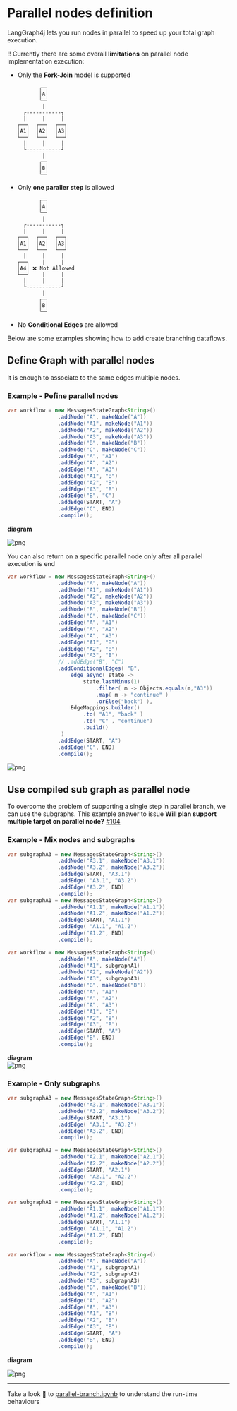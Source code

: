 # Parallel nodes definition

LangGraph4j lets you run nodes in parallel to speed up your total graph execution.

‼️ Currently there are some overall **limitations** on parallel node implementation execution:

 
* Only the **Fork-Join** model is supported
    
```
          ┌─┐
          │A│      
          └─┘       
           |        
     ┌-----------┐  
     |     |     |  
   ┌──┐  ┌──┐  ┌──┐ 
   │A1│  │A2│  │A3│ 
   └──┘  └──┘  └──┘ 
     |     |     |  
     └-----------┘  
           |        
          ┌─┐       
          │B│       
          └─┘       
```
* Only **one paraller step** is allowed 
```
          ┌─┐
          │A│      
          └─┘       
           |        
     ┌-----------┐  
     |     |     |  
   ┌──┐  ┌──┐  ┌──┐ 
   │A1│  │A2│  │A3│ 
   └──┘  └──┘  └──┘ 
     |     |     |  
   ┌──┐    |     |    
   │A4│ ❌ Not Allowed  
   └──┘    |     |   
     |     |     |  
     └-----------┘  
           |        
          ┌─┐       
          │B│       
          └─┘       
```

* No **Conditional Edges** are allowed
  
Below are some examples showing how to add create branching dataflows.

## Define Graph with parallel nodes

It is enough to associate to the same edges multiple nodes.

### Example - Pefine parallel nodes

```java
var workflow = new MessagesStateGraph<String>()
                .addNode("A", makeNode("A"))
                .addNode("A1", makeNode("A1"))
                .addNode("A2", makeNode("A2"))
                .addNode("A3", makeNode("A3"))
                .addNode("B", makeNode("B"))
                .addNode("C", makeNode("C"))
                .addEdge("A", "A1")
                .addEdge("A", "A2")
                .addEdge("A", "A3")
                .addEdge("A1", "B")
                .addEdge("A2", "B")
                .addEdge("A3", "B")
                .addEdge("B", "C")
                .addEdge(START, "A")
                .addEdge("C", END)                   
                .compile();

```

**diagram**

![png](../images/parallel-branch_9_0.png)


You can also return on a specific parallel node only after all parallel execution is end

```java
var workflow = new MessagesStateGraph<String>()
                .addNode("A", makeNode("A"))
                .addNode("A1", makeNode("A1"))
                .addNode("A2", makeNode("A2"))
                .addNode("A3", makeNode("A3"))
                .addNode("B", makeNode("B"))
                .addNode("C", makeNode("C"))
                .addEdge("A", "A1")
                .addEdge("A", "A2")
                .addEdge("A", "A3")
                .addEdge("A1", "B")
                .addEdge("A2", "B")
                .addEdge("A3", "B")
                // .addEdge("B", "C")
                .addConditionalEdges( "B", 
                    edge_async( state -> 
                        state.lastMinus(1) 
                            .filter( m -> Objects.equals(m,"A3"))
                            .map( m -> "continue" )
                            .orElse("back") ), 
                    EdgeMappings.builder()
                        .to( "A1", "back" )
                        .to( "C" , "continue")
                        .build()
                 )
                .addEdge(START, "A")
                .addEdge("C", END)                   
                .compile();

```
    
![png](../images//parallel-branch_12_0.png)
    

## Use compiled sub graph as parallel node

To overcome the problem of supporting a single step in parallel branch, we can use the subgraphs.
This example answer to issue **Will plan support multiple target on parallel node?** [#104](https://github.com/langgraph4j/langgraph4j/issues/104) 


### Example - Mix nodes and subgraphs
```java
var subgraphA3 = new MessagesStateGraph<String>()
                .addNode("A3.1", makeNode("A3.1"))
                .addNode("A3.2", makeNode("A3.2"))
                .addEdge(START, "A3.1")
                .addEdge( "A3.1", "A3.2")
                .addEdge("A3.2", END)   
                .compile(); 
var subgraphA1 = new MessagesStateGraph<String>()
                .addNode("A1.1", makeNode("A1.1"))
                .addNode("A1.2", makeNode("A1.2"))
                .addEdge(START, "A1.1")
                .addEdge( "A1.1", "A1.2")
                .addEdge("A1.2", END)   
                .compile(); 

var workflow = new MessagesStateGraph<String>()
                .addNode("A", makeNode("A"))
                .addNode("A1", subgraphA1)
                .addNode("A2", makeNode("A2"))
                .addNode("A3", subgraphA3)
                .addNode("B", makeNode("B"))
                .addEdge("A", "A1")
                .addEdge("A", "A2")
                .addEdge("A", "A3")
                .addEdge("A1", "B")
                .addEdge("A2", "B")
                .addEdge("A3", "B")
                .addEdge(START, "A")
                .addEdge("B", END)                   
                .compile();

```

**diagram**    
![png](../images//parallel-branch_16_0.png)

### Example - Only subgraphs
```java
var subgraphA3 = new MessagesStateGraph<String>()
                .addNode("A3.1", makeNode("A3.1"))
                .addNode("A3.2", makeNode("A3.2"))
                .addEdge(START, "A3.1")
                .addEdge( "A3.1", "A3.2")
                .addEdge("A3.2", END)   
                .compile(); 

var subgraphA2 = new MessagesStateGraph<String>()
                .addNode("A2.1", makeNode("A2.1"))
                .addNode("A2.2", makeNode("A2.2"))
                .addEdge(START, "A2.1")
                .addEdge( "A2.1", "A2.2")
                .addEdge("A2.2", END)   
                .compile(); 

var subgraphA1 = new MessagesStateGraph<String>()
                .addNode("A1.1", makeNode("A1.1"))
                .addNode("A1.2", makeNode("A1.2"))
                .addEdge(START, "A1.1")
                .addEdge( "A1.1", "A1.2")
                .addEdge("A1.2", END)   
                .compile(); 

var workflow = new MessagesStateGraph<String>()
                .addNode("A", makeNode("A"))
                .addNode("A1", subgraphA1)
                .addNode("A2", subgraphA2)
                .addNode("A3", subgraphA3)
                .addNode("B", makeNode("B"))
                .addEdge("A", "A1")
                .addEdge("A", "A2")
                .addEdge("A", "A3")
                .addEdge("A1", "B")
                .addEdge("A2", "B")
                .addEdge("A3", "B")
                .addEdge(START, "A")
                .addEdge("B", END)                   
                .compile();
```

**diagram** 

![png](../images/parallel-branch_20_0.png)


----

Take a look 👀 to [parallel-branch.ipynb] to understand the run-time behaviours


[parallel-branch.ipynb]: /langgraph4j/how-tos/parallel-branch

